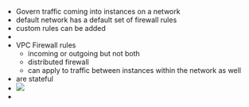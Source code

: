 - Govern traffic coming into instances on a network
- default network has a default set of firewall rules
- custom rules can be added
-
- VPC Firewall rules
	- incoming or outgoing but not both
	- distributed firewall
	- can apply to traffic between instances within the network as well
- are stateful
- ![](https://gitlab.com/uploads/-/system/project/avatar/35547704/gcp_firewall_icon.png)
-